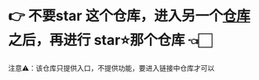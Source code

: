 # 👉 不要star 这个仓库，进入另一个[仓库](http://github.com/oslook/THIS_REPO_HAS_91_STARS) 之后，再进行 star⭐那个仓库 👈🏻

注意⚠️：该仓库只提供入口，不提供功能，要进入链接中仓库才可以